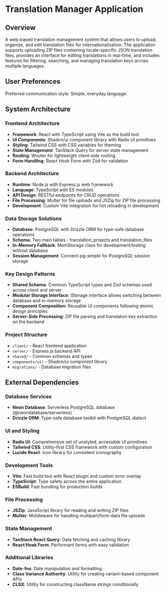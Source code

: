 # Translation Manager Application

## Overview

A web-based translation management system that allows users to upload, organize, and edit translation files for internationalization. The application supports uploading ZIP files containing locale-specific JSON translation files, provides an interface for editing translations in real-time, and includes features for filtering, searching, and managing translation keys across multiple languages.

## User Preferences

Preferred communication style: Simple, everyday language.

## System Architecture

### Frontend Architecture
- **Framework**: React with TypeScript using Vite as the build tool
- **UI Components**: Shadcn/ui component library with Radix UI primitives
- **Styling**: Tailwind CSS with CSS variables for theming
- **State Management**: TanStack Query for server state management
- **Routing**: Wouter for lightweight client-side routing
- **Form Handling**: React Hook Form with Zod for validation

### Backend Architecture
- **Runtime**: Node.js with Express.js web framework
- **Language**: TypeScript with ES modules
- **API Design**: RESTful endpoints for CRUD operations
- **File Processing**: Multer for file uploads and JSZip for ZIP file processing
- **Development**: Custom Vite integration for hot reloading in development

### Data Storage Solutions
- **Database**: PostgreSQL with Drizzle ORM for type-safe database operations
- **Schema**: Two main tables - translation_projects and translation_files
- **In-Memory Fallback**: MemStorage class for development/testing without database
- **Session Management**: Connect-pg-simple for PostgreSQL session storage

### Key Design Patterns
- **Shared Schema**: Common TypeScript types and Zod schemas used across client and server
- **Modular Storage Interface**: IStorage interface allows switching between database and in-memory storage
- **Component Composition**: Reusable UI components following atomic design principles
- **Server-Side Processing**: ZIP file parsing and translation key extraction on the backend

### Project Structure
- `client/` - React frontend application
- `server/` - Express.js backend API
- `shared/` - Common schemas and types
- `components/ui/` - Shadcn/ui component library
- `migrations/` - Database migration files

## External Dependencies

### Database Services
- **Neon Database**: Serverless PostgreSQL database (@neondatabase/serverless)
- **Drizzle ORM**: Type-safe database toolkit with PostgreSQL dialect

### UI and Styling
- **Radix UI**: Comprehensive set of unstyled, accessible UI primitives
- **Tailwind CSS**: Utility-first CSS framework with custom configuration
- **Lucide React**: Icon library for consistent iconography

### Development Tools
- **Vite**: Fast build tool with React plugin and custom error overlay
- **TypeScript**: Type safety across the entire application
- **ESBuild**: Fast bundling for production builds

### File Processing
- **JSZip**: JavaScript library for reading and writing ZIP files
- **Multer**: Middleware for handling multipart/form-data file uploads

### State Management
- **TanStack React Query**: Data fetching and caching library
- **React Hook Form**: Performant forms with easy validation

### Additional Libraries
- **Date-fns**: Date manipulation and formatting
- **Class Variance Authority**: Utility for creating variant-based component APIs
- **CLSX**: Utility for constructing className strings conditionally